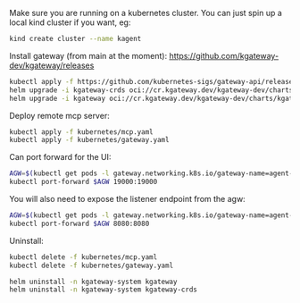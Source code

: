 
Make sure you are running on a kubernetes cluster. You can just spin up a local kind cluster if you want, eg:

```bash
kind create cluster --name kagent
```

Install gateway (from main at the moment):
https://github.com/kgateway-dev/kgateway/releases


```bash
kubectl apply -f https://github.com/kubernetes-sigs/gateway-api/releases/download/v1.2.1/standard-install.yaml
helm upgrade -i kgateway-crds oci://cr.kgateway.dev/kgateway-dev/charts/kgateway-crds --version v2.1.0-main --namespace kgateway-system --create-namespace
helm upgrade -i kgateway oci://cr.kgateway.dev/kgateway-dev/charts/kgateway --version v2.1.0-main --namespace kgateway-system --create-namespace --set agentGateway.enabled=true  --set image.registry=ghcr.io/kgateway-dev
```

Deploy remote mcp server:

```bash
kubectl apply -f kubernetes/mcp.yaml
kubectl apply -f kubernetes/gateway.yaml
```

Can port forward for the UI:
```bash
AGW=$(kubectl get pods -l gateway.networking.k8s.io/gateway-name=agent-gateway -o jsonpath='{.items[0].metadata.name}')
kubectl port-forward $AGW 19000:19000
```

You will also need to expose the listener endpoint from the agw:

```bash
AGW=$(kubectl get pods -l gateway.networking.k8s.io/gateway-name=agent-gateway -o jsonpath='{.items[0].metadata.name}')
kubectl port-forward $AGW 8080:8080
```



Uninstall:

```bash
kubectl delete -f kubernetes/mcp.yaml
kubectl delete -f kubernetes/gateway.yaml

helm uninstall -n kgateway-system kgateway
helm uninstall -n kgateway-system kgateway-crds
```

